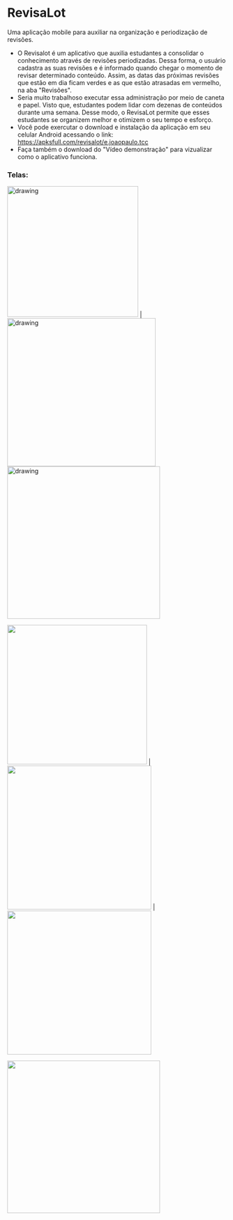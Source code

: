 # RevisaLot
Uma aplicação mobile para auxiliar na organização e periodização de revisões.
- O Revisalot é um aplicativo que auxilia estudantes a consolidar o conhecimento através de revisões periodizadas. Dessa forma, o usuário cadastra as suas revisões e é informado quando chegar o momento de revisar determinado conteúdo. Assim, as datas das próximas revisões que estão em dia ficam verdes e as que estão atrasadas em vermelho, na aba "Revisões".
- Seria muito trabalhoso executar essa administração por meio de caneta e papel. Visto que, estudantes podem lidar com dezenas de conteúdos durante uma semana. Desse modo, o RevisaLot permite que esses estudantes se organizem melhor e otimizem o seu tempo e esforço.
- Você pode exercutar o download e instalação da aplicação em seu celular Android acessando o link: https://apksfull.com/revisalot/e.joaopaulo.tcc
- Faça também o download do "Vídeo demonstração" para vizualizar como o aplicativo funciona.     
### Telas:
<img src="https://user-images.githubusercontent.com/96788718/162948546-67ddd616-20a6-4af1-9ee8-340fd3ff5fad.jpeg" alt="drawing" width="300"/> |
<img src="https://user-images.githubusercontent.com/96788718/162949696-54dc801b-4e3e-42d3-adc3-7bbda83c280b.jpg" alt="drawing" width="340"/>
<img src="https://user-images.githubusercontent.com/96788718/162950255-72ce7cdd-89bc-4075-a569-91c82cb3002e.jpg" alt="drawing" width="350"/>

<img src="https://user-images.githubusercontent.com/96788718/162950857-46e4175b-8c80-4237-8343-a26dd44dc65a.jpg" width="320"/> |
<img src="https://user-images.githubusercontent.com/96788718/162950905-945b34f2-1403-422e-a12a-46c578c4a3d2.jpg" width="330"/> |
<img src="https://user-images.githubusercontent.com/96788718/162950973-3a8482fe-2953-45b0-9c96-bd32f2298819.jpg" width="330"/>

<img src="https://user-images.githubusercontent.com/96788718/162951042-27e4e5b6-a1b2-465d-81b0-fefed3e0b775.jpg" width="350"/>









